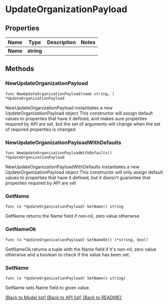 # UpdateOrganizationPayload

## Properties

Name | Type | Description | Notes
------------ | ------------- | ------------- | -------------
**Name** | **string** |  | 

## Methods

### NewUpdateOrganizationPayload

`func NewUpdateOrganizationPayload(name string, ) *UpdateOrganizationPayload`

NewUpdateOrganizationPayload instantiates a new UpdateOrganizationPayload object
This constructor will assign default values to properties that have it defined,
and makes sure properties required by API are set, but the set of arguments
will change when the set of required properties is changed

### NewUpdateOrganizationPayloadWithDefaults

`func NewUpdateOrganizationPayloadWithDefaults() *UpdateOrganizationPayload`

NewUpdateOrganizationPayloadWithDefaults instantiates a new UpdateOrganizationPayload object
This constructor will only assign default values to properties that have it defined,
but it doesn't guarantee that properties required by API are set

### GetName

`func (o *UpdateOrganizationPayload) GetName() string`

GetName returns the Name field if non-nil, zero value otherwise.

### GetNameOk

`func (o *UpdateOrganizationPayload) GetNameOk() (*string, bool)`

GetNameOk returns a tuple with the Name field if it's non-nil, zero value otherwise
and a boolean to check if the value has been set.

### SetName

`func (o *UpdateOrganizationPayload) SetName(v string)`

SetName sets Name field to given value.



[[Back to Model list]](../README.md#documentation-for-models) [[Back to API list]](../README.md#documentation-for-api-endpoints) [[Back to README]](../README.md)


